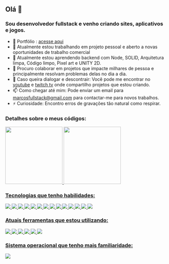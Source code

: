 ## Olá 👋

<!--
**Mr-Fullstack/Mr-fullstack** is a ✨ _special_ ✨ repository because its `README.md` (this file) appears on your GitHub profile.
-->

### Sou desenvolvedor fullstack e venho criando sites, aplicativos e jogos.
- 💼 Portfólio : [acesse aqui](https://venerable-pie-567561.netlify.app/)
- 🔭 Atualmente estou trabalhando em projeto pessoal e aberto a novas oportunidades de trabalho comercial
- 🌱 Atualmente estou aprendendo backend com Node, SOLID, Arquitetura limpa, Código limpo, Pixel art e UNITY 2D.
- 👯 Procuro colaborar em projetos que impacte milhares de pessoa e principalmente resolvam problemas delas no dia a dia.
- 💬 Caso queira dialogar e descontrair: Você pode me encontrar no [youtube](https://www.youtube.com/@codigodelaboratorio) e [twitch tv](https://www.twitch.tv/codigodelaboratorio) onde compartilho projetos que estou criando.
- 📫 Como chegar até mim: Pode enviar um email para marcosfullstack@gmail.com para contactar-me para novos trabalhos.
- ⚡ Curiosidade: Encontro erros de gravações tão natural como respirar.
  
### Detalhes sobre o meus códigos:
<div>
<a href="https://github.com/Mr-fullstack">
<img height="180em" src="https://github-readme-stats.vercel.app/api/top-langs/?username=Mr-fullstack&layout=compact&langs_count=7&theme=dark"/>
<img height="180em" src="https://github-readme-stats.vercel.app/api?username=Mr-fullstack&show_icons=true&theme=dark&include_all_commits=true&count_private=true"/>
</div>
  
### Tecnologias que tenho habilidades:
<p>
<img src="https://img.shields.io/badge/HTML5-E34F26?logo=HTML5&logoColor=white&style=flat" />
<img src="https://img.shields.io/badge/CSS3-1572B6?logo=CSS3&logoColor=white&style=flat" />
<img src="https://img.shields.io/badge/JavaScript-F7DF1E?logo=JavaScript&logoColor=white&style=flat" />
<img src="https://img.shields.io/badge/TypeScript-3178C6?logo=TypeScript&logoColor=white&style=flat" />
<img src="https://img.shields.io/badge/ReactJS-09D3AC?logo=CreateReactApp&logoColor=white&style=flat" />
<img src="https://img.shields.io/badge/React Native-61DAFB?logo=React&logoColor=white&style=flat" />
<img src="https://img.shields.io/badge/Sass-151515?logo=Sass&logoColor=CC6699&style=flat" />
<img src="https://img.shields.io/badge/Styled Components-151515?logo=StyledComponents&logoColor=DB7093&style=flat" />
<img src="https://img.shields.io/badge/MongoDB-47A248?logo=MongoDB&logoColor=white&style=flat" />
<img src="https://img.shields.io/badge/Firebase-FFCA28?logo=Firebase&logoColor=white&style=flat" />
<img src="https://img.shields.io/badge/PostgreSQL-4169E1?logo=PostgreSQL&logoColor=white&style=flat" />
<img src="https://img.shields.io/badge/MYSQL-4479A1?logo=MYSQL&logoColor=white&style=flat" />
<img src="https://img.shields.io/badge/CSharp-239120?logo=C-Sharp&logoColor=white&style=flat" />
 <img src="https://img.shields.io/badge/Wordpress-21759B?logo=Wordpress&logoColor=white&style=flat" /> 
</p>

### Atuais ferramentas que estou utilizando:
<p>
<img src="https://img.shields.io/badge/VSCode-007ACC?logo=VisualStudioCode&logoColor=white&style=flat" />
<img src="https://img.shields.io/badge/Visual Studio-5C2D91?logo=VisualStudio&logoColor=white&style=flat" />
<img src="https://img.shields.io/badge/Git-F05032?logo=Git&logoColor=white&style=flat" />
<img src="https://img.shields.io/badge/Github-181717?logo=Github&logoColor=white&style=flat" />
<img src="https://img.shields.io/badge/Figma-F24E1E?logo=Figma&logoColor=white&style=flat" />
<img src="https://img.shields.io/badge/Unity-F9F9F9?logo=Unity&logoColor=black&style=flat" />
</p>

### Sistema operacional que tenho mais familiaridade:
<p>
<img src="https://img.shields.io/badge/Windows-0078D6?logo=Windows&logoColor=white&style=flat" />
</p>

